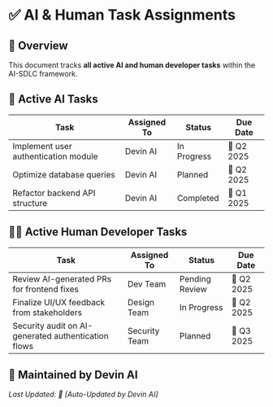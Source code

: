 # ✅ AI & Human Task Assignments

## 📌 Overview  
This document tracks **all active AI and human developer tasks** within the AI-SDLC framework.

## 🔄 **Active AI Tasks**  
| **Task** | **Assigned To** | **Status** | **Due Date** |
|----------|---------------|-----------|-------------|
| Implement user authentication module | Devin AI | In Progress | 📅 Q2 2025 |
| Optimize database queries | Devin AI | Planned | 📅 Q2 2025 |
| Refactor backend API structure | Devin AI | Completed | 📅 Q1 2025 |

## 👨‍💻 **Active Human Developer Tasks**  
| **Task** | **Assigned To** | **Status** | **Due Date** |
|----------|---------------|-----------|-------------|
| Review AI-generated PRs for frontend fixes | Dev Team | Pending Review | 📅 Q2 2025 |
| Finalize UI/UX feedback from stakeholders | Design Team | In Progress | 📅 Q2 2025 |
| Security audit on AI-generated authentication flows | Security Team | Planned | 📅 Q3 2025 |

## 📩 Maintained by Devin AI  
_Last Updated: 📅 [Auto-Updated by Devin AI]_  
